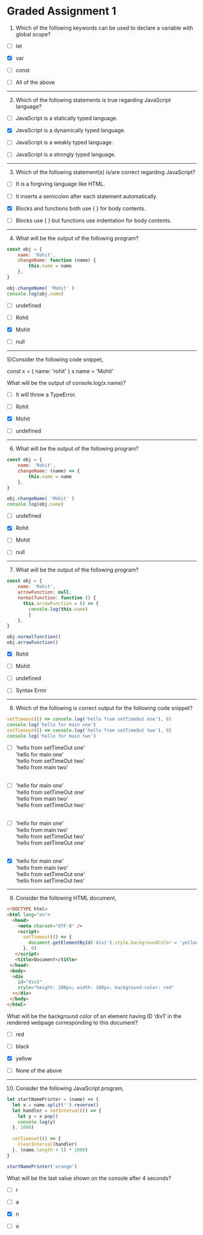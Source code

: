 # Graded Assignment 1

1) Which of the following keywords can be used to declare a variable with global scope?
- [ ] let

- [x] var

- [ ] const

- [ ] All of the above
____
2) Which of the following statements is true regarding JavaScript language?

- [ ] JavaScript is a statically typed language.

- [x] JavaScript is a dynamically typed language.

- [ ] JavaScript is a weakly typed language.

- [ ] JavaScript is a strongly typed language.
____
3) Which of the following statement(s) is/are correct regarding JavaScript?

- [ ] It is a forgiving language like HTML.

- [ ] It inserts a semicolon after each statement automatically.

- [x] Blocks and functions both use { } for body contents.

- [ ] Blocks use { } but functions use indentation for body contents.
____
4) What will be the output of the following program?
```js
const obj = {
    name: 'Rohit',
    changeName: function (name) {
        this.name = name
    },
}

obj.changeName( 'Mohit' )
console.log(obj.name)
```
- [ ] undefined

- [ ] Rohit

- [x] Mohit

- [ ] null
____
5)Consider the following code snippet,

   const x = { name: 'rohit' }
   x.name = 'Mohit'

What will be the output of console.log(x.name)?

- [ ] It will throw a TypeError.

- [ ] Rohit

- [x] Mohit

- [ ] undefined
____
6) What will be the output of the following program?
```js
const obj = {
    name: 'Rohit',
    changeName: (name) => {
        this.name = name
    },
}

obj.changeName( 'Mohit' )
console.log(obj.name)
```
- [ ] undefined

- [x] Rohit

- [ ] Mohit

- [ ] null
____
7) What will be the output of the following program?
```js
const obj = {
    name: 'Rohit',
    arrowFunction: null,
    normalfunction: function () {
      this.arrowFunction = () => {
        console.log(this.name)
        }
    },
}

obj.normalfunction()
obj.arrowFunction()
```
- [x] Rohit

- [ ] Mohit

- [ ] undefined

- [ ] Syntax Error
____
8) Which of the following is correct output for the following code snippet?
```js
setTimeout(() => console.log('hello from setTimeOut one'), 0)
console.log('hello for main one')
setTimeout(() => console.log('hello from setTimeOut two'), 0)
console.log('hello for main two')
```
- [ ] 'hello from setTimeOut one'</br>
'hello for main one'</br>
'hello from setTimeOut two'</br>
'hello from main two'</br></br>

- [ ] 'hello for main one'</br>
'hello from setTimeOut one'</br>
'hello from main two'</br>
'hello from setTimeOut two'</br></br>

- [ ] 'hello for main one'</br>
'hello from main two'</br>
‘hello from setTimeOut two'</br>
'hello from setTimeOut one'</br></br>

- [x] 'hello for main one'</br>
'hello from main two'</br>
'hello from setTimeOut one'</br>
‘hello from setTimeOut two'</br>
____
9) Consider the following HTML document,
```html
<!DOCTYPE html>
<html lang="en">
  <head>
    <meta charset="UTF-8" />
    <script>
      setTimeout(() => {
        document.getElementById('div1').style.backgroundColor = 'yellow'
      }, 0)
   </script>
   <title>Document</title>
 </head>
 <body>
  <div
    id="div1"
    style="height: 100px; width: 100px; background-color: red"
  ></div>
 </body>
</html>
```
What will be the background color of an element having ID ‘div1’ in the rendered webpage corresponding to this document?

- [ ] red

- [ ] black

- [x] yellow

- [ ] None of the above
____
10) Consider the following JavaScript program,
```js
let startNamePrinter = (name) => {
  let x = name.split('').reverse()
  let handler = setInterval(() => {
    let y = x.pop()
    console.log(y)
  }, 1000)
  
  setTimeout(() => {
    clearInterval(handler)
  }, (name.length + 1) * 1000)
}

startNamePrinter('orange')
```
What will be the last value shown on the console after 4 seconds?

- [ ] r

- [ ] a

- [x] n

- [ ] o
